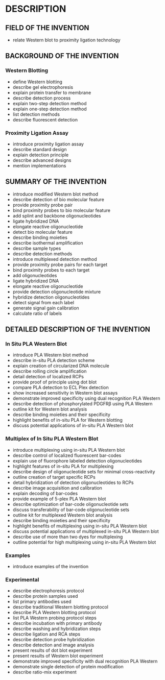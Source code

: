 # DESCRIPTION

## FIELD OF THE INVENTION

- relate Western blot to proximity ligation technology

## BACKGROUND OF THE INVENTION

### Western Blotting

- define Western blotting
- describe gel electrophoresis
- explain protein transfer to membrane
- describe detection process
- explain two-step detection method
- explain one-step detection method
- list detection methods
- describe fluorescent detection

### Proximity Ligation Assay

- introduce proximity ligation assay
- describe standard design
- explain detection principle
- describe advanced designs
- mention implementations

## SUMMARY OF THE INVENTION

- introduce modified Western blot method
- describe detection of bio molecular feature
- provide proximity probe pair
- bind proximity probes to bio molecular feature
- add splint and backbone oligonucleotides
- ligate hybridized DNA
- elongate reactive oligonucleotide
- detect bio molecular feature
- describe binding moieties
- describe isothermal amplification
- describe sample types
- describe detection methods
- introduce multiplexed detection method
- provide proximity probe pairs for each target
- bind proximity probes to each target
- add oligonucleotides
- ligate hybridized DNA
- elongate reactive oligonucleotide
- provide detection oligonucleotide mixture
- hybridize detection oligonucleotides
- detect signal from each label
- generate signal gain calibration
- calculate ratio of labels

## DETAILED DESCRIPTION OF THE INVENTION

### In Situ PLA Western Blot

- introduce PLA Western blot method
- describe in-situ PLA detection scheme
- explain creation of circularized DNA molecule
- describe rolling circle amplification
- detail detection of localized RCPs
- provide proof of principle using dot blot
- compare PLA detection to ECL Plex detection
- show increased sensitivity in Western blot assays
- demonstrate improved specificity using dual recognition PLA Western
- describe detection of phosphorylated PDGFRβ using PLA Western
- outline kit for Western blot analysis
- describe binding moieties and their specificity
- highlight benefits of in-situ PLA for Western blotting
- discuss potential applications of in-situ PLA Western blot

### Multiplex of In Situ PLA Western Blot

- introduce multiplexing using in-situ PLA Western blot
- describe control of localized fluorescent bar-codes
- explain use of fluorophore labeled detection oligonucleotides
- highlight features of in-situ PLA for multiplexing
- describe design of oligonucleotide sets for minimal cross-reactivity
- outline creation of target specific RCPs
- detail hybridization of detection oligonucleotides to RCPs
- describe image acquisition and calibration
- explain decoding of bar-codes
- provide example of 5-plex PLA Western blot
- describe optimization of bar-code oligonucleotide sets
- discuss transferability of bar-code oligonucleotide sets
- outline kit for multiplexed Western blot analysis
- describe binding moieties and their specificity
- highlight benefits of multiplexing using in-situ PLA Western blot
- discuss potential applications of multiplexed in-situ PLA Western blot
- describe use of more than two dyes for multiplexing
- outline potential for high multiplexing using in-situ PLA Western blot

### Examples

- introduce examples of the invention

### Experimental

- describe electrophoresis protocol
- describe protein samples used
- list primary antibodies used
- describe traditional Western blotting protocol
- describe PLA Western blotting protocol
- list PLA Western probing protocol steps
- describe incubation with primary antibody
- describe washing and hybridization steps
- describe ligation and RCA steps
- describe detection probe hybridization
- describe detection and image analysis
- present results of dot blot experiment
- present results of Western blot experiment
- demonstrate improved specificity with dual recognition PLA Western
- demonstrate single detection of protein modification
- describe ratio-mix experiment

